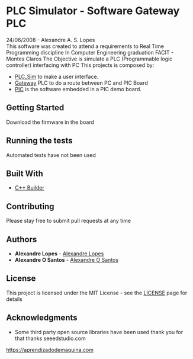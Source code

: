 # PLC Simulator - Software Gateway PLC

  24/06/2008 - Alexandre A. S. Lopes              
This software was created to attend a requirements to Real Time Programming discipline In Computer Engineering graduation FACIT - Montes Claros The Objective is simulate a PLC (Programmable logic controller) interfacing with PC This projects is composed by:  

* [PLC_Sim](https://github.com/aleaugustoplus/PLC_Sim_PC) to make a user interface.  
* [Gateway](https://github.com/aleaugustoplus/Gateway) PLC to do a route between PC and PIC Board 
* [PIC](https://github.com/aleaugustoplus/PIC) is the software embedded in a PIC demo board.

## Getting Started

Download the firmware in the board

## Running the tests

Automated tests have not been used 

## Built With

* [C++ Builder](https://www.embarcadero.com/products/cbuilder/)

## Contributing

Please stay free to submit pull requests at any time

## Authors

* **Alexandre Lopes** - [Alexandre Lopes](http://alexandre-lopes.com)
* **Alexandre O Santos** - [Alexandre O Santos](https://github.com/alexandreos)

## License

This project is licensed under the MIT License - see the [LICENSE](https://en.wikipedia.org/wiki/MIT_License) page for details

## Acknowledgments

* Some third party open source libraries have been used thank you for that thanks seeedstudio.com


https://aprendizadodemaquina.com


